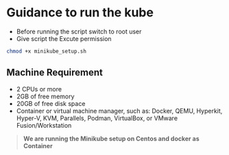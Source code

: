 # Guidance to run the kube

- Before running the script switch to root user
- Give script the Excute permission
```sh
chmod +x minikube_setup.sh
```

## Machine Requirement
- 2 CPUs or more
- 2GB of free memory
- 20GB of free disk space
- Container or virtual machine manager, such as: Docker, QEMU, Hyperkit, Hyper-V, KVM, Parallels, Podman, VirtualBox, or VMware Fusion/Workstation

> **We are running the Minikube setup on Centos and docker as Container**
